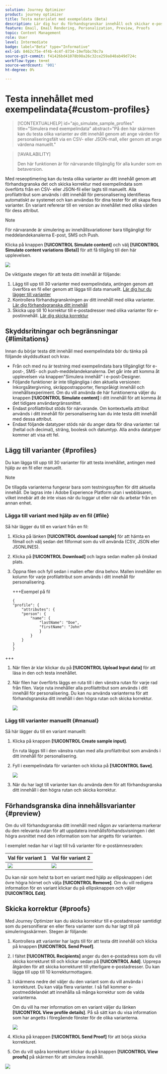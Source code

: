 ```yaml
---
solution: Journey Optimizer
product: journey optimizer
title: Testa materialet med exempeldata (Beta)
description: Lär dig hur du förhandsgranskar innehåll och skickar e-postkorrektur med exempelindata från en CSV- eller JSON-fil eller lägger till manuellt.
feature: Email, Email Rendering, Personalization, Preview, Proofs
topic: Content Management
role: User
level: Intermediate
badge: label="Beta" type="Informative"
exl-id: 8462c75e-4f4b-4c4f-8734-19efbbc70c7a
source-git-commit: f41426bd41078b98a26c32ce259a848ab49d724c
workflow-type: tm+mt
source-wordcount: '901'
ht-degree: 0%

---
```


# Testa innehållet med exempelindata{#custom-profiles}

>[!CONTEXTUALHELP]
>id="ajo_simulate_sample_profiles"
>title="Simulera med exempelindata"
>abstract="På den här skärmen kan du testa olika varianter av ditt innehåll genom att ange värden för personaliseringsfält via en CSV- eller JSON-mall, eller genom att ange värdena manuellt."

>[!AVAILABILITY]
>
>Den här funktionen är för närvarande tillgänglig för alla kunder som en betaversion.

Med reseoptimering kan du testa olika varianter av ditt innehåll genom att förhandsgranska det och skicka korrektur med exempelindata som överförts från en CSV- eller JSON-fil eller lagts till manuellt. Alla profilattribut som används i ditt innehåll för personalisering identifieras automatiskt av systemet och kan användas för dina tester för att skapa flera varianter. En variant refererar till en version av innehållet med olika värden för dess attribut.

>[!NOTE]
>
>För närvarande är simulering av innehållsvariationer bara tillgängligt för meddelandekanalerna E-post, SMS och Push.

Klicka på knappen **[!UICONTROL Simulate content]** och välj **[!UICONTROL Simulate content variations (Beta)]** för att få tillgång till den här upplevelsen.

![](assets/simulate-sample.png)

De viktigaste stegen för att testa ditt innehåll är följande:

1. Lägg till upp till 30 varianter med exempelindata, antingen genom att överföra en fil eller genom att lägga till data manuellt. [Lär dig hur du lägger till varianter](#profiles)
1. Kontrollera förhandsgranskningen av ditt innehåll med olika varianter. [Lär dig förhandsgranska ditt innehåll](#preview)
1. Skicka upp till 10 korrektur till e-postadresser med olika varianter för e-postinnehåll. [Lär dig skicka korrektur](#proofs)


## Skyddsritningar och begränsningar {#limitations}

Innan du börjar testa ditt innehåll med exempelindata bör du tänka på följande skyddsutkast och krav.

* Från och med nu är testning med exempelindata bara tillgängligt för e-post-, SMS- och push-meddelandekanalerna. Det går inte att komma åt upplevelsen via knappen&quot;Simulera innehåll&quot; i e-post-Designer.
* Följande funktioner är inte tillgängliga i den aktuella versionen: Inkorgsåtergivning, skräppostrapporter, flerspråkigt innehåll och innehållsexperiment. Om du vill använda de här funktionerna väljer du knappen **[!UICONTROL Simulate content]** i ditt innehåll för att komma åt det tidigare användargränssnittet.
* Endast profilattribut stöds för närvarande. Om kontextuella attribut används i ditt innehåll för personalisering kan du inte testa ditt innehåll med dessa attribut.
* Endast följande datatyper stöds när du anger data för dina varianter: tal (heltal och decimal), sträng, boolesk och datumtyp. Alla andra datatyper kommer att visa ett fel.

## Lägg till varianter {#profiles}

Du kan lägga till upp till 30 varianter för att testa innehållet, antingen med hjälp av en fil eller manuellt.

>[!NOTE]
>
>De tillagda varianterna fungerar bara som testningssyften för ditt aktuella innehåll. De lagras inte i Adobe Experience Platform utan i webbläsaren, vilket innebär att de inte visas när du loggar ut eller när du arbetar från en annan enhet.

### Lägga till variant med hjälp av en fil {#file}

Så här lägger du till en variant från en fil:

1. Klicka på länken **[!UICONTROL download sample]** för att hämta en filmall och välj sedan det filformat som du vill använda (CSV, JSON eller JSONLINES).
1. Klicka på **[!UICONTROL Download]** och lagra sedan mallen på önskad plats.
1. Öppna filen och fyll sedan i mallen efter dina behov. Mallen innehåller en kolumn för varje profilattribut som används i ditt innehåll för personalisering.

   +++Exempel på fil

   ```
   {
   "profile": {
       "attributes": {
       "person": {
           "name": {
               "lastName": "Doe",
               "firstName": "John"
               }
           }
       }
   }
   }
   ```

+++

1. När filen är klar klickar du på **[!UICONTROL Upload Input data]** för att läsa in den och testa innehållet.
1. När filen har överförts läggs en ruta till i den vänstra rutan för varje rad från filen. Varje ruta innehåller alla profilattribut som används i ditt innehåll för personalisering. Du kan nu använda varianterna för att förhandsgranska ditt innehåll i den högra rutan och skicka korrektur.

   ![](assets/simulate-custom-variants.png)

### Lägg till varianter manuellt {#manual}

Så här lägger du till en variant manuellt:

1. Klicka på knappen **[!UICONTROL Create sample input]**.

   En ruta läggs till i den vänstra rutan med alla profilattribut som används i ditt innehåll för personalisering.

1. Fyll i exempelindata för varianten och klicka på **[!UICONTROL Save]**.

   ![](assets/simulate-custom-add.png)

1. När du har lagt till varianter kan du använda dem för att förhandsgranska ditt innehåll i den högra rutan och skicka korrektur.

## Förhandsgranska dina innehållsvarianter {#preview}

Om du vill förhandsgranska ditt innehåll med någon av varianterna markerar du den relevanta rutan för att uppdatera innehållsförhandsvisningen i det högra avsnittet med den information som har angetts för varianten.

I exemplet nedan har vi lagt till två varianter för e-postämnesraden:

| Val för variant 1 | Val för variant 2 |
|----------|-------------|
| ![](assets/simulate-custom-boxes.png) | ![](assets/simulate-custom-boxes2.png) |

Du kan när som helst ta bort en variant med hjälp av ellipsknappen i det övre högra hörnet och välja **[!UICONTROL Remove]**. Om du vill redigera information för en variant klickar du på ellipsknappen och väljer **[!UICONTROL Edit]**.

## Skicka korrektur {#proofs}

Med Journey Optimizer kan du skicka korrektur till e-postadresser samtidigt som du personifierar en eller flera varianter som du har lagt till på simuleringsskärmen. Stegen är följande:

1. Kontrollera att varianter har lagts till för att testa ditt innehåll och klicka på knappen **[!UICONTROL Send Proof]**.

1. I fältet **[!UICONTROL Recipients]** anger du den e-postadress som du vill skicka korrekturet till och klickar sedan på **[!UICONTROL Add]**. Upprepa åtgärden för att skicka korrekturet till ytterligare e-postadresser. Du kan lägga till upp till 10 korrekturmottagare.

1. I skärmens nedre del väljer du den variant som du vill använda i korrekturet. Du kan välja flera varianter. I så fall kommer e-postmeddelandet att innehålla så många korrektur som de valda varianterna.

   Om du vill ha mer information om en variant väljer du länken **[!UICONTROL View profile details]**. På så sätt kan du visa information som har angetts i föregående fönster för de olika varianterna.

   ![](assets/simulate-custom-proofs.png)

1. Klicka på knappen **[!UICONTROL Send Proof]** för att börja skicka korrekturet.

1. Om du vill spåra korrekturet klickar du på knappen **[!UICONTROL View proofs]** på skärmen för att simulera innehåll.

![](assets/simulate-custom-sent-proofs.png)
